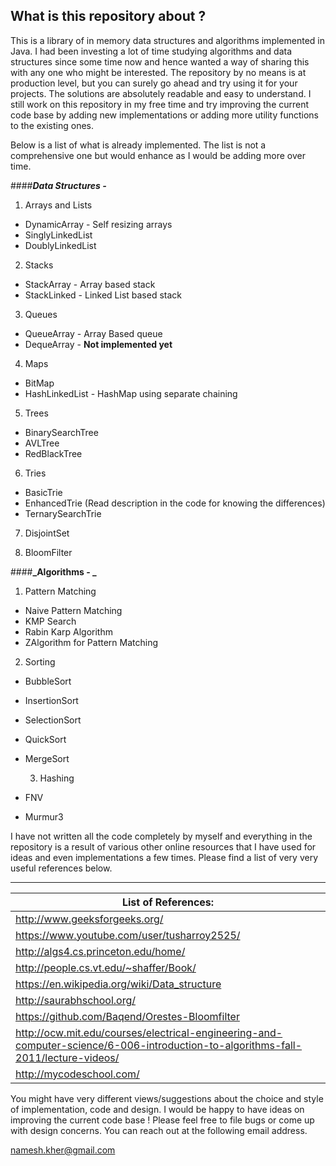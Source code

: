 ## **What is this repository about ?**

This is a library of in memory data structures and algorithms implemented in Java. I had been investing a lot of time studying algorithms and data structures since some time now and hence wanted a way of sharing this with any one who might be interested. The repository by no means is at production level, but you can surely go ahead and try using it for your projects. The solutions are absolutely readable and easy to understand. I still work on this repository in my free time and try improving the current code base by adding new implementations or adding 
more utility functions to the existing ones.

Below is a list of what is already implemented. The list is not a comprehensive one but would enhance as I would be adding more over time.

####**_Data Structures -_**

1. Arrays and Lists
* DynamicArray - Self resizing arrays
* SinglyLinkedList
* DoublyLinkedList

2. Stacks  
* StackArray - Array based stack
* StackLinked - Linked List based stack

3. Queues
 * QueueArray - Array Based queue
 * DequeArray - **Not implemented yet**
  
4. Maps
 * BitMap
 * HashLinkedList - HashMap using separate chaining

5. Trees
 * BinarySearchTree
 * AVLTree
 * RedBlackTree

6. Tries
 * BasicTrie
 * EnhancedTrie (Read description in the code for knowing the differences)
 * TernarySearchTrie
  
7. DisjointSet

8. BloomFilter

####**_Algorithms - _**

  1. Pattern Matching
*  Naive Pattern Matching
*  KMP Search
*  Rabin Karp Algorithm
*  ZAlgorithm for Pattern Matching

  2. Sorting
* BubbleSort
* InsertionSort
* SelectionSort
* QuickSort
* MergeSort

  3. Hashing
* FNV
* Murmur3

I have not written all the code completely by myself and everything in the repository is a result of various other online resources 
that I have used for ideas and even implementations a few times. Please find a list of very very useful references below.

-------------------------------
List of References: |
--------------------- |
http://www.geeksforgeeks.org/  |
https://www.youtube.com/user/tusharroy2525/ |
http://algs4.cs.princeton.edu/home/  |
http://people.cs.vt.edu/~shaffer/Book/  |
https://en.wikipedia.org/wiki/Data_structure  |
http://saurabhschool.org/  |
https://github.com/Baqend/Orestes-Bloomfilter  |
http://ocw.mit.edu/courses/electrical-engineering-and-computer-science/6-006-introduction-to-algorithms-fall-2011/lecture-videos/  |
http://mycodeschool.com/  |


You might have very different views/suggestions about the choice and style of implementation, code and design. I would be happy to have ideas on improving the current code base ! Please feel free to file bugs or come up with design concerns. You can reach out at the following email address.

namesh.kher@gmail.com

